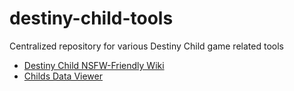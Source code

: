 # destiny-child-tools
Centralized repository for various Destiny Child game related tools

* [Destiny Child NSFW-Friendly Wiki](./wiki/)
* [Childs Data Viewer](./data/childs/)
